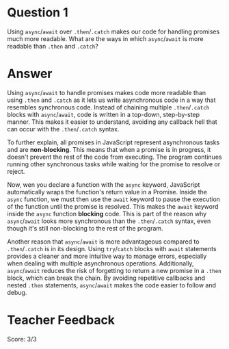 # Question 1
Using `async`/`await` over `.then`/`.catch` makes our code for handling promises much more readable. What are the ways in which `async`/`await` is more readable than `.then` and `.catch`?

# Answer
Using `async`/`await` to handle promises makes code more readable than using `.then` and `.catch` as it lets us write asynchronous code in a way that resembles synchronous code. Instead of chaining multiple `.then`/`.catch` blocks with `async`/`await`, code is written in a top-down, step-by-step manner. This makes it easier to understand, avoiding any callback hell that can occur with the `.then`/`.catch` syntax.

To further explain, all promises in JavaScript represent asynchronous tasks and are **non-blocking**. This means that when a promise is in progress, it doesn't prevent the rest of the code from executing. The program continues running other synchronous tasks while waiting for the promise to resolve or reject.

Now, wen you declare a function with the `async` keyword, JavaScript automatically wraps the function's return value in a Promise. Inside the `async` function, we must then use the `await` keyword to pause the execution of the function until the promise is resolved. This makes the `await` keyword inside the `async` function **blocking** code. This is part of the reason why `async`/`await` looks more synchronous than the `.then`/`.catch` syntax, even though it's still non-blocking to the rest of the program.

Another reason that `async`/`await` is more advantageous compared to `.then`/`.catch` is in its design. Using `try`/`catch` blocks with `await` statements provides a cleaner and more intuitive way to manage errors, especially when dealing with multiple asynchronous operations. Additionally, `async`/`await` reduces the risk of forgetting to return a new promise in a `.then` block, which can break the chain. By avoiding repetitive callbacks and nested `.then` statements, `async`/`await` makes the code easier to follow and debug.

# Teacher Feedback
Score: 3/3